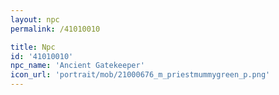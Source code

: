 ```yaml
---
layout: npc
permalink: /41010010

title: Npc
id: '41010010'
npc_name: 'Ancient Gatekeeper'
icon_url: 'portrait/mob/21000676_m_priestmummygreen_p.png'
---
```

